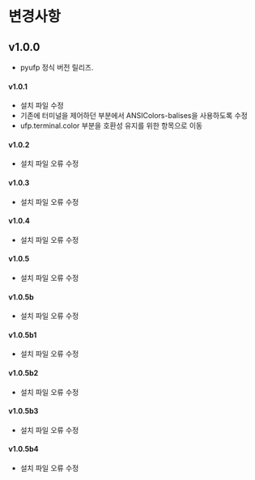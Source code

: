 ﻿변경사항
=============

## v1.0.0

+ pyufp 정식 버전 릴리즈.

#### v1.0.1

+ 설치 파일 수정
+ 기존에 터미널을 제어하던 부분에서 ANSIColors-balises을 사용하도록 수정
+ ufp.terminal.color 부분을 호환성 유지를 위한 항목으로 이동

#### v1.0.2

+ 설치 파일 오류 수정

#### v1.0.3

+ 설치 파일 오류 수정

#### v1.0.4

+ 설치 파일 오류 수정

#### v1.0.5

+ 설치 파일 오류 수정

#### v1.0.5b

+ 설치 파일 오류 수정

#### v1.0.5b1

+ 설치 파일 오류 수정

#### v1.0.5b2

+ 설치 파일 오류 수정

#### v1.0.5b3

+ 설치 파일 오류 수정

#### v1.0.5b4

+ 설치 파일 오류 수정
